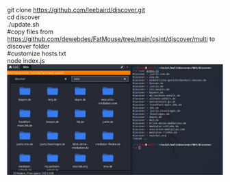 git clone https://github.com/leebaird/discover.git<br>
cd discover<br>
./update.sh<br>
#copy files from https://github.com/dewebdes/FatMouse/tree/main/osint/discover/multi to discover folder<br>
#customize hosts.txt<br>
node index.js<br>
<img src='https://github.com/dewebdes/FatMouse/blob/main/osint/discover/multi/multidiscover.jpg'>

